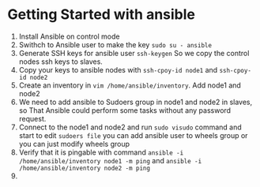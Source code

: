 # Getting Started with ansible

1. Install Ansible on control mode
2. Swithch to Ansible user to make the key
`sudo su - ansible`
3. Generate SSH keys for ansible user
`ssh-keygen` So we copy the control nodes ssh keys to slaves.
4. Copy your keys to ansible nodes with
`ssh-cpoy-id node1` and `ssh-cpoy-id node2`
5. Create an inventory in `vim /home/ansible/inventory`. Add node1 and node2
6. We need to add ansible to Sudoers group in node1 and node2 in slaves, so That Ansible could perform some tasks without any password request.
7. Connect to the node1 and node2 and run `sudo visudo` command and start to edit `sudoers file` you can add ansible user to wheels group or you can just modify wheels group
8. Verify that it is pingable with command `ansible -i /home/ansible/inventory node1 -m ping` and
`ansible -i /home/ansible/inventory node2 -m ping`
9. 